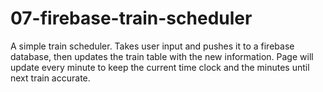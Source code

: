 # 07-firebase-train-scheduler

A simple train scheduler. Takes user input and pushes it to a firebase database, then updates the train table with the new information. 
Page will update every minute to keep the current time clock and the minutes until next train accurate.
